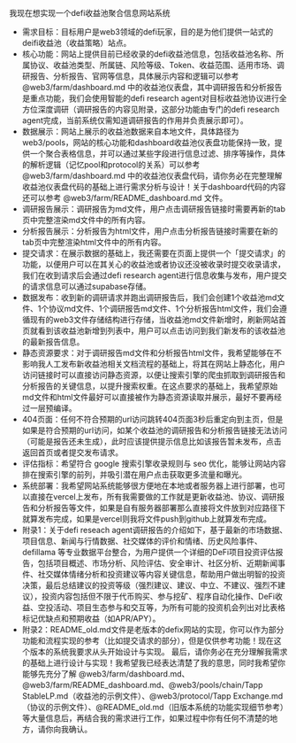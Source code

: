 
我现在想实现一个defi收益池聚合信息网站系统
- 需求目标：目标用户是web3领域的defi玩家，目的是为他们提供一站式的deifi收益池（收益策略）站点。
- 核心功能：网站上提供目前已经收录的defi收益池信息，包括收益池名称、所属协议、收益池类型、所属链、风险等级、Token、收益范围、适用市场、调研报告、分析报告、官网等信息，具体展示内容和逻辑可以参考 @web3/farm/dashboard.md 中的收益池仪表盘，其中调研报告和分析报告是重点功能，我们会使用智能的defi research agent对目标收益池协议进行全方位深度调研（调研报告的内容见附录，这部分功能由专门的defi research agent完成，当前系统仅需知道调研报告的作用并负责展示即可）。
- 数据展示：网站上展示的收益池数据来自本地文件，具体路径为 web3/pools，网站的核心功能和dashboard收益池仪表盘功能保持一致，提供一个聚合表格信息，并可以通过某些字段进行信息过滤、排序等操作，具体的解析逻辑（记忆pool和protocol的关系）可以参考 @web3/farm/dashboard.md 中的收益池仪表盘代码，请你务必在完整理解收益池仪表盘代码的基础上进行需求分析与设计！关于dashboard代码的内容还可以参考 @web3/farm/README_dashboard.md 文件。
- 调研报告展示：调研报告为md文件，用户点击调研报告链接时需要再新的tab页中完整渲染md文件中的所有内容。
- 分析报告展示：分析报告为html文件，用户点击分析报告链接时需要在新的tab页中完整渲染html文件中的所有内容。
- 提交请求：在展示数据的基础上，我还需要在页面上提供一个「提交请求」的功能，以便用户可以在其关心的收益池或者协议还没被收录时提交收录请求，我们在收到请求后会通过defi research agent进行信息收集与发布，用户提交的请求信息可以通过supabase存储。
- 数据发布：收到新的调研请求并跑出调研报告后，我们会创建1个收益池md文件、1个协议md文件、1个调研报告md文件、1个分析报告html文件，我们会遵循现有的web3文件存储结构进行存储，当收益池md文件新增时，刷新网站首页就看到该收益池新增到列表中，用户可以点击访问到我们新发布的该收益池的最新报告信息。
- 静态资源要求：对于调研报告md文件和分析报告html文件，我希望能够在不影响我人工发布新收益池相关文档流程的基础上，将其在网站上静态化，用户访问链接时可以直接访问静态资源，以便让搜索引擎的爬虫抓取到调研报告和分析报告的关键信息，以提升搜索权重。在这点要求的基础上，我希望原始md文件和html文件最好可以直接被作为静态资源读取并展示，最好不要再经过一层预编译。
- 404页面：任何不符合预期的url访问跳转404页面3秒后重定向到主页，但是如果是符合预期的url访问，如某个收益池的调研报告和分析报告链接无法访问（可能是报告还未生成），此时应该提供提示信息比如该报告暂未发布，点击返回首页或者提交发布请求。
- 评估指标：希望符合 google 搜索引擎收录规则与 seo 优化，能够让网站内容排在搜索引擎的前列，并吸引潜在用户点击获取更多流量和曝光。
- 系统部署：我希望网站系统能够很方便地在本地或者服务器上进行部署，也可以直接在vercel上发布，所有我需要做的工作就是更新收益池、协议、调研报告和分析报告等文件，如果是自有服务器部署那么直接将文件放到对应路径下就算发布完成，如果是vercel则我将文件push到github上就算发布完成。
- 附录1：关于defi reseach agent调研报告的介绍如下，基于最新的市场数据、项目信息、新闻与行情数据、社交媒体的评价和情绪、历史风险事件、defillama 等专业数据平台整合，为用户提供一个详细的DeFi项目投资评估报告，包括项目概述、市场分析、风险评估、安全审计、社区分析、近期新闻事件、社交媒体情绪分析和投资建议等内容关键信息，帮助用户做出明智的投资决策，最后总结建议的投资等级（强烈建议、建议、中立、不建议、强烈不建议），投资内容包括但不限于代币购买、参与挖矿、程序自动化操作、DeFi收益、空投活动、项目生态参与和交互等，为所有可能的投资机会列出对比表格标记优缺点和预期收益（如APR/APY）。
- 附录2：README_old.md文件是老版本的defix网站的实现，你可以作为部分功能和流程实现的参考（比如提交请求的部分），但是仅供参考功能！现在这个版本的系统我要求从头开始设计与实现。
最后，请你务必在充分理解我需求的基础上进行设计与实现！我希望我已经表达清楚了我的意思，同时我希望你能够先充分了解 @web3/farm/dashboard.md、@web3/farm/README_dashboard.md、@web3/pools/chain/Tapp StableLP.md（收益池的示例文件）、@web3/protocol/Tapp Exchange.md（协议的示例文件）、@README_old.md（旧版本系统的功能实现细节参考）等大量信息后，再结合我的需求进行工作，如果过程中你有任何不清楚的地方，请你向我确认。


